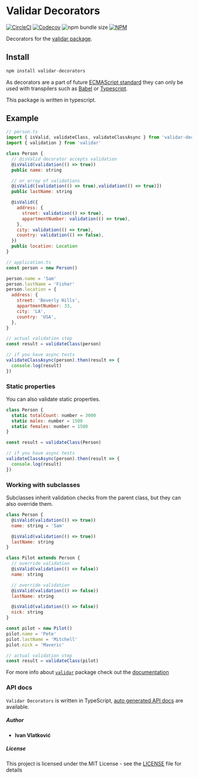 # Validar Decorators

[![CircleCI](https://img.shields.io/circleci/build/github/ivandotv/validar-decorators/master)](https://circleci.com/gh/ivandotv/validar-decorators)
[![Codecov](https://img.shields.io/codecov/c/github/ivandotv/validar-decorators)](https://codecov.io/gh/ivandotv/validar-decorators)
![npm bundle size](https://img.shields.io/bundlephobia/minzip/validar-decorators)
[![NPM](https://img.shields.io/npm/l/validar-decorators)](https://www.npmjs.com/package/validar-decorators)

Decorators for the [validar package](https://github.com/ivandotv/validar).

## Install

```js
npm install validar-decorators
```

As decorators are a part of future [ECMAScript standard](https://github.com/tc39/proposals) they can only be used with transpilers such as [Babel](http://babeljs.io/) or [Typescript](https://www.typescriptlang.org/).

This package is written in typescript.

## Example

```js
// person.ts
import { isValid, validateClass, validateClassAsync } from 'validar-decorators'
import { validation } from 'validar'

class Person {
  // @isValid decorator accepts validation
  @isValid(validation(() => true))
  public name: string

  // or array of validations
  @isValid([validation(() => true),validation(() => true)])
  public lastName: string

  @isValid({
    address: {
      street: validation(() => true),
      appartmentNumber: validation(() => true),
    },
    city: validation(() => true),
    country: validation(() => false),
  })
  public location: Location
}
```

```js
// application.ts
const person = new Person()

person.name = 'Sam'
person.lastName = 'Fisher'
person.location = {
  address: {
    street: 'Beverly Hills',
    appartmentNumber: 33,
    city: 'LA',
    country: 'USA',
  },
}

// actual validation step
const result = validateClass(person)

// if you have async tests
validateClassAsync(person).then(result => {
  console.log(result)
})
```

### Static properties

You can also validate static properties.

```js
class Person {
  static totalCount: number = 3000
  static males: number = 1500
  static females: number = 1500
}

const result = validateClass(Person)

// if you have async tests
validateClassAsync(person).then(result => {
  console.log(result)
})
```

### Working with subclasses

Subclasses inherit validation checks from the parent class, but they can also override them.

```js
class Person {
  @isValid(validation(() => true))
  name: string = 'Sam'

  @isValid(validation(() => true))
  lastName: string
}

class Pilot extends Person {
  // override validation
  @isValid(validation(() => false))
  name: string

  // override validation
  @isValid(validation(() => false))
  lastName: string

  @isValid(validation(() => false))
  nick: string
}

const pilot = new Pilot()
pilot.name = 'Pete'
pilot.lastName = 'Mitchell'
pilot.nick = 'Maveric'

// actual validation step
const result = validateClass(pilot)
```

For more info about [`validar`](https://ivandotv.github.io/validar/) package check out the [documentation](https://ivandotv.github.io/validar/)

### API docs

`Validar Decorators` is written in TypeScript, [auto generated API docs](https://github.com/ivandotv/validar-decorators/blob/master/docs/api/README.md) are available.

##### Author

- **Ivan Vlatković**

##### License

This project is licensed under the MIT License - see the [LICENSE](LICENSE) file for details
